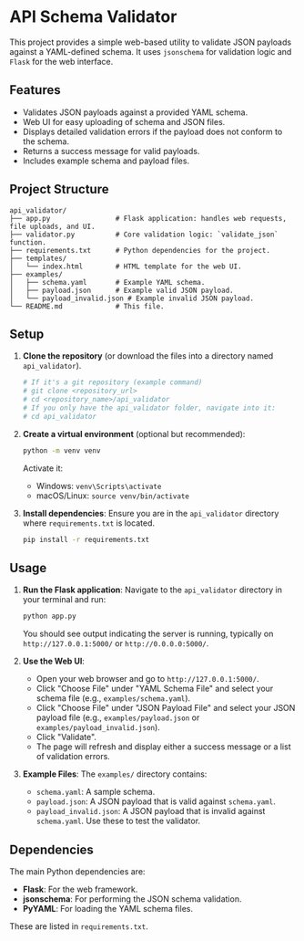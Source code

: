 # API Schema Validator

This project provides a simple web-based utility to validate JSON payloads against a YAML-defined schema. It uses `jsonschema` for validation logic and `Flask` for the web interface.

## Features

- Validates JSON payloads against a provided YAML schema.
- Web UI for easy uploading of schema and JSON files.
- Displays detailed validation errors if the payload does not conform to the schema.
- Returns a success message for valid payloads.
- Includes example schema and payload files.

## Project Structure

```
api_validator/
├── app.py                # Flask application: handles web requests, file uploads, and UI.
├── validator.py          # Core validation logic: `validate_json` function.
├── requirements.txt      # Python dependencies for the project.
├── templates/
│   └── index.html        # HTML template for the web UI.
├── examples/
│   ├── schema.yaml       # Example YAML schema.
│   ├── payload.json      # Example valid JSON payload.
│   └── payload_invalid.json # Example invalid JSON payload.
└── README.md             # This file.
```

## Setup

1.  **Clone the repository** (or download the files into a directory named `api_validator`).
    ```bash
    # If it's a git repository (example command)
    # git clone <repository_url>
    # cd <repository_name>/api_validator 
    # If you only have the api_validator folder, navigate into it:
    # cd api_validator
    ```

2.  **Create a virtual environment** (optional but recommended):
    ```bash
    python -m venv venv
    ```
    Activate it:
    -   Windows: `venv\Scripts\activate`
    -   macOS/Linux: `source venv/bin/activate`

3.  **Install dependencies**:
    Ensure you are in the `api_validator` directory where `requirements.txt` is located.
    ```bash
    pip install -r requirements.txt
    ```

## Usage

1.  **Run the Flask application**:
    Navigate to the `api_validator` directory in your terminal and run:
    ```bash
    python app.py
    ```
    You should see output indicating the server is running, typically on `http://127.0.0.1:5000/` or `http://0.0.0.0:5000/`.

2.  **Use the Web UI**:
    -   Open your web browser and go to `http://127.0.0.1:5000/`.
    -   Click "Choose File" under "YAML Schema File" and select your schema file (e.g., `examples/schema.yaml`).
    -   Click "Choose File" under "JSON Payload File" and select your JSON payload file (e.g., `examples/payload.json` or `examples/payload_invalid.json`).
    -   Click "Validate".
    -   The page will refresh and display either a success message or a list of validation errors.

3.  **Example Files**:
    The `examples/` directory contains:
    -   `schema.yaml`: A sample schema.
    -   `payload.json`: A JSON payload that is valid against `schema.yaml`.
    -   `payload_invalid.json`: A JSON payload that is invalid against `schema.yaml`.
    Use these to test the validator.

## Dependencies

The main Python dependencies are:

-   **Flask**: For the web framework.
-   **jsonschema**: For performing the JSON schema validation.
-   **PyYAML**: For loading the YAML schema files.

These are listed in `requirements.txt`.
